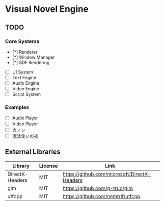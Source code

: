 # Visual Novel Engine

## TODO

### Core Systems
- [*] Renderer
- [*] Window Manager
- [*] SDF Rendering
- [ ] UI System
- [ ] Text Engine
- [ ] Audio Engine
- [ ] Video Engine
- [ ] Script System

### Examples
- [ ] Audio Player
- [ ] Video Player
- [ ] カノン
- [ ] 魔法使いの夜

## External Libraries

| Library | License | Link |
|--|--|--|
|DirectX-Headers|MIT|https://github.com/microsoft/DirectX-Headers|
|glm|MIT|https://github.com/g-truc/glm|
|utfcpp|MIT|https://github.com/nemtrif/utfcpp|
